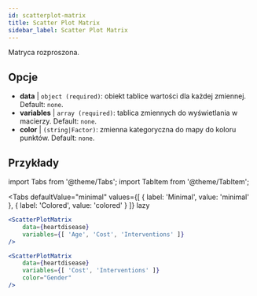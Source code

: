 ```yaml
---
id: scatterplot-matrix
title: Scatter Plot Matrix
sidebar_label: Scatter Plot Matrix
---
```


Matryca rozproszona.

## Opcje

* __data__ | `object (required)`: obiekt tablice wartości dla każdej zmiennej. Default: `none`.
* __variables__ | `array (required)`: tablica zmiennych do wyświetlania w macierzy. Default: `none`.
* __color__ | `(string|Factor)`: zmienna kategoryczna do mapy do koloru punktów. Default: `none`.


## Przykłady

import Tabs from '@theme/Tabs';
import TabItem from '@theme/TabItem';

<Tabs
    defaultValue="minimal"
    values={[
        { label: 'Minimal', value: 'minimal' },
        { label: 'Colored', value: 'colored' }
    ]}
    lazy
>

<TabItem value="minimal">

```jsx live
<ScatterPlotMatrix
    data={heartdisease} 
    variables={[ 'Age', 'Cost', 'Interventions' ]}
/>
```

</TabItem>

<TabItem value="colored">

```jsx live
<ScatterPlotMatrix
    data={heartdisease} 
    variables={[ 'Cost', 'Interventions' ]}
    color="Gender"
/>
```

</TabItem>

</Tabs>
